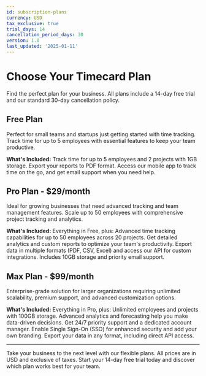```yaml
---
id: subscription-plans
currency: USD
tax_exclusive: true
trial_days: 14
cancellation_period_days: 30
version: 1.0
last_updated: '2025-01-11'
---
```


# Choose Your Timecard Plan

Find the perfect plan for your business. All plans include a 14-day free trial and our standard 30-day cancellation policy.

## Free Plan

Perfect for small teams and startups just getting started with time tracking. Track time for up to 5 employees with essential features to keep your team productive.

**What's Included:**
Track time for up to 5 employees and 2 projects with 1GB storage. Export your reports to PDF format. Access our mobile app to track time on the go, and get email support when you need help.

## Pro Plan - $29/month

Ideal for growing businesses that need advanced tracking and team management features. Scale up to 50 employees with comprehensive project tracking and analytics.

**What's Included:**
Everything in Free, plus:
Advanced time tracking capabilities for up to 50 employees across 20 projects. Get detailed analytics and custom reports to optimize your team's productivity. Export data in multiple formats (PDF, CSV, Excel) and access our API for custom integrations. Includes 10GB storage and priority email support.

## Max Plan - $99/month

Enterprise-grade solution for larger organizations requiring unlimited scalability, premium support, and advanced customization options.

**What's Included:**
Everything in Pro, plus:
Unlimited employees and projects with 100GB storage. Advanced analytics and forecasting help you make data-driven decisions. Get 24/7 priority support and a dedicated account manager. Enable Single Sign-On (SSO) for enhanced security and add your own branding. Export your data in any format, including direct API access.

---

Take your business to the next level with our flexible plans. All prices are in USD and exclusive of taxes. Start your 14-day free trial today and discover which plan works best for your team.
